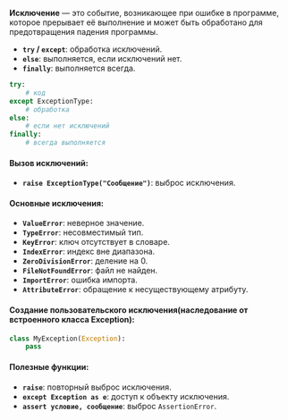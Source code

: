 **Исключение** — это событие, возникающее при ошибке в программе, которое прерывает её выполнение и может быть обработано для предотвращения падения программы.

- **`try` / `except`**: обработка исключений.
- **`else`**: выполняется, если исключений нет.
- **`finally`**: выполняется всегда.

```python
try:
    # код
except ExceptionType:
    # обработка
else:
    # если нет исключений
finally:
    # всегда выполняется
```

#### Вызов исключений:

- **`raise ExceptionType("Сообщение")`**: выброс исключения.

#### Основные исключения:

- **`ValueError`**: неверное значение.
- **`TypeError`**: несовместимый тип.
- **`KeyError`**: ключ отсутствует в словаре.
- **`IndexError`**: индекс вне диапазона.
- **`ZeroDivisionError`**: деление на 0.
- **`FileNotFoundError`**: файл не найден.
- **`ImportError`**: ошибка импорта.
- **`AttributeError`**: обращение к несуществующему атрибуту.

#### Создание пользовательского исключения(наследование от встроенного класса Exception):

```python
class MyException(Exception):
    pass
```

#### Полезные функции:

- **`raise`**: повторный выброс исключения.
- **`except Exception as e`**: доступ к объекту исключения.
- **`assert условие, сообщение`**: выброс `AssertionError`.
